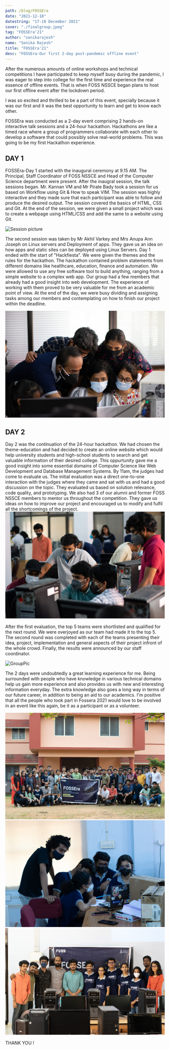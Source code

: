 ```yaml
---
path: /blog/FOSSEra
date: "2021-12-18"
datestring: "17-18 December 2021"
cover: "./finalgroup.jpeg"
tag: "FOSSEra'21"
author: "sonikarajesh"
name: "Sonika Rajesh"
title: "FOSSEra'21"
desc: "FOSSEra-Our first 2-day post-pandemic offline event"
---
```


After the numerous amounts of online workshops and technical competitions I have participated to keep myself busy during the pandemic, I was eager to step into college for the first time and experience the real essence of offline events. That is when FOSS NSSCE began plans to host our first offline event after the lockdown period. 

I was so excited and thrilled to be a part of this event, specially because it was our first and it was the best opportunity to learn and get to know each other.

FOSSEra was conducted as a 2-day event comprising 2 hands-on interactive talk sessions and a 24-hour hackathon. Hackathons are like a timed race where a group of programmers collaborate with each other to develop a software that could possibly solve real-world problems. This was going to be my first Hackathon experience. 


## DAY 1

FOSSEra-Day 1 started with the inaugural ceremony at 9.15 AM. The Principal, Staff Coordinator of FOSS NSSCE and Head of the Computer Science department were present. After the inaugral session, the talk sessions began. Mr. Kannan VM and Mr Pirate Bady took a session for us based on Workflow using Git & How to speak VIM. The session was highly interactive and they made sure that each participant was able to follow and produce the desired output. The session covered the basics of HTML, CSS and Git. At the end of the session, we were given a small project which was to create a webpage using HTML/CSS and add the same to a website using Git. 

![Session picture](./fsera-7.jpg)


The second session was taken by Mr Akhil Varkey and Mrs Anupa Ann Joseph on Linux servers and Deployment of apps. They gave us an idea on how apps and static sites can be deployed using Linux Servers. Day 1 ended with the start of "Hackfiesta". We were given the themes and the rules for the hackathon. The hackathon contained problem statements from different domains like healthcare, education, finance and automation. We were allowed to use any free software tool to build anything, ranging from a simple website to a complex web app. Our group had a few members that already had a good insight into web development. The experience of working with them proved to be very valuable for me from an academic point of view. At the end of the day, we were busy dividing and assigning tasks among our members and contemplating on how to finish our project within the deadline. 

![Session picture](./mentoring.jpeg)


## DAY 2
Day 2 was the continuation of the 24-hour hackathon. We had chosen the theme-education and had decided to create an online website which would help university students and high-school students to search and get valuable information of their desired college. This oppurtunity gave me a good insight into some essential domains of Computer Science like Web Development and Database Management Systems. By 11am, the judges had come to evaluate us. The initial evaluation was a direct one-to-one interaction with the judges where they came and sat with us and had a good discussion on the topic. They evaluated us based on solution relevance, code quality, and prototyping. We also had 3 of our alumni and former FOSS NSSCE members to mentor us throughout the competition. They gave us ideas on how to improve our project and encouraged us to modify and fulfil all the shortcomings of the project. 
![GroupPic](./mentoring2.jpeg)

After the first evaluation, the top 5 teams were shortlisted and qualified for the next round. We were overjoyed as our team had made it to the top 5. The second round was completed with each of the teams presenting their idea, project, implementation and general aspects of their project infront of the whole crowd. Finally, the results were announced by our staff coordinator. 

![GroupPic](./winner.jpg)

The 2 days were undoubtedly a great learning experience for me. Being surrounded with people who have knowledge in various technical domains help us gain more experience and also provides us with new and interesting information everyday. The extra knowledge also goes a long way in terms of our future career, in addition to being an aid to our academics. I'm positive that all the people who took part in Fossera 2021 would love to be involved in an event like this again, be it as a participant or as a volunteer. 

![GroupPic](./finalgroup.jpeg)
![GroupPic](./volunteers1.jpeg)
![GroupPic](./volunteers2.jpeg)


THANK YOU !